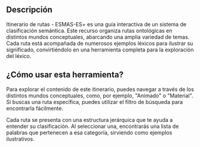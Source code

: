 ## Descripción

Itinerario de rutas - ESMAS-ES+ es una guía interactiva de un sistema de clasificación semántica. Este recurso organiza rutas ontológicas en distintos mundos conceptuales, abarcando una amplia variedad de temas. Cada ruta está acompañada de numerosos ejemplos léxicos para ilustrar su significado, convirtiéndolo en una herramienta completa para la exploración del léxico.

## ¿Cómo usar esta herramienta?

Para explorar el contenido de este itinerario, puedes navegar a través de los distintos mundos conceptuales, como, por ejemplo, "Animado" o "Material". Si buscas una ruta específica, puedes utilizar el filtro de búsqueda para encontrarla fácilmente.

Cada ruta se presenta con una estructura jerárquica que te ayuda a entender su clasificación. Al seleccionar una, encontrarás una lista de palabras que pertenecen a esa categoría, sirviendo como ejemplos ilustrativos.

